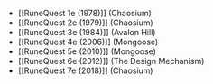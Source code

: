 - [[RuneQuest 1e (1978)]] (Chaosium)
- [[RuneQuest 2e (1979)]] (Chaosium)
- [[RuneQuest 3e (1984)]] (Avalon Hill)
- [[RuneQuest 4e (2006)]] (Mongoose)
- [[RuneQuest 5e (2010)]] (Mongoose)
- [[RuneQuest 6e (2012)]] (The Design Mechanism)
- [[RuneQuest 7e (2018)]] (Chaosium)
